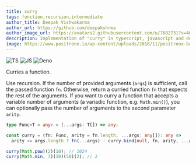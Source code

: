 ```yaml
---
title: curry
tags: function,recursion,intermediate
author_title: Deepak Vishwakarma
author_url: https://github.com/deepakshrma
author_image_url: https://avatars2.githubusercontent.com/u/7682731?s=400
description: Implementation of "curry" in typescript, javascript and deno.
image: https://www.positronx.io/wp-content/uploads/2018/11/positronx-banner-1152-1.jpg
---
```


![TS](https://img.shields.io/badge/supports-typescript-blue.svg?style=flat-square)
![JS](https://img.shields.io/badge/supports-javascript-yellow.svg?style=flat-square)
![Deno](https://img.shields.io/badge/supports-deno-green.svg?style=flat-square)

Curries a function.

Use recursion.
If the number of provided arguments (`args`) is sufficient, call the passed function `fn`.
Otherwise, return a curried function `fn` that expects the rest of the arguments.
If you want to curry a function that accepts a variable number of arguments (a variadic function, e.g. `Math.min()`), you can optionally pass the number of arguments to the second parameter `arity`.

```ts title="typescript"
type Func<T = any> = (...args: T[]) => any;

const curry = (fn: Func, arity = fn.length, ...args: any[]): any =>
  arity <= args.length ? fn(...args) : curry.bind(null, fn, arity, ...args);
```

```ts title="typescript"
curry(Math.pow)(2)(10); // 1024
curry(Math.min, 3)(10)(50)(2); // 2
```

